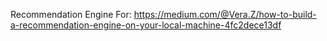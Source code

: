 Recommendation Engine
For: https://medium.com/@Vera.Z/how-to-build-a-recommendation-engine-on-your-local-machine-4fc2dece13df
